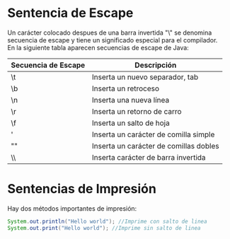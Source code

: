 # Sentencia de Escape
Un carácter colocado despues de una barra invertida "\\" se denomina secuencia de escape y tiene un significado especial para el compilador.  
En la siguiente tabla aparecen secuencias de escape de Java:

| Secuencia de Escape      |  Descripción                         |  
|--------------------------|--------------------------------------|                
|\t                        |Inserta un nuevo separador, tab       | 
|\b                        |Inserta un retroceso                  | 
|\n                        |Inserta una nueva línea               |
|\r                        |Inserta un retorno de carro           |
|\f                        |Inserta un salto de hoja              |
|\'                        |Inserta un carácter de comilla simple |
|\""                       |Inserta un carácter de comillas dobles|
|\\\                       |Inserta carácter de barra invertida   |

# Sentencias de Impresión 
Hay dos métodos importantes de impresión: 
```java
System.out.println("Hello world"); //Imprime con salto de linea
System.out.print("Hello world"); //Imprime sin salto de linea
```